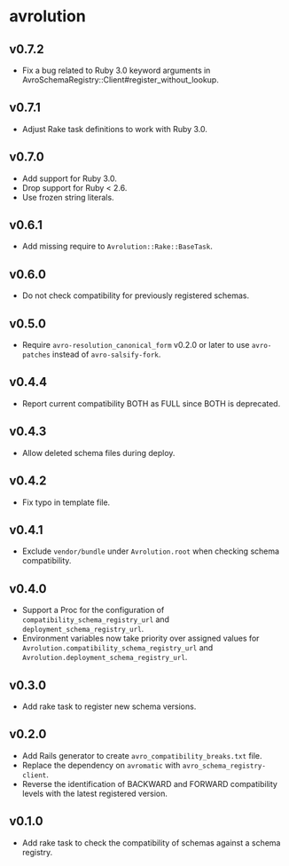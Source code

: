 # avrolution

## v0.7.2
- Fix a bug related to Ruby 3.0 keyword arguments in
  AvroSchemaRegistry::Client#register_without_lookup.

## v0.7.1
- Adjust Rake task definitions to work with Ruby 3.0.

## v0.7.0
- Add support for Ruby 3.0.
- Drop support for Ruby < 2.6.
- Use frozen string literals.

## v0.6.1
- Add missing require to `Avrolution::Rake::BaseTask`.

## v0.6.0
- Do not check compatibility for previously registered schemas.

## v0.5.0
- Require `avro-resolution_canonical_form` v0.2.0 or later to use
  `avro-patches` instead of `avro-salsify-fork`.

## v0.4.4
- Report current compatibility BOTH as FULL since BOTH is deprecated.

## v0.4.3
- Allow deleted schema files during deploy.

## v0.4.2
- Fix typo in template file.

## v0.4.1
- Exclude `vendor/bundle` under `Avrolution.root` when checking schema
  compatibility.

## v0.4.0
- Support a Proc for the configuration of `compatibility_schema_registry_url`
  and `deployment_schema_registry_url`.
- Environment variables now take priority over assigned values for
  `Avrolution.compatibility_schema_registry_url` and
  `Avrolution.deployment_schema_registry_url`.

## v0.3.0
- Add rake task to register new schema versions.

## v0.2.0
- Add Rails generator to create `avro_compatibility_breaks.txt` file.
- Replace the dependency on `avromatic` with `avro_schema_registry-client`.
- Reverse the identification of BACKWARD and FORWARD compatibility levels
  with the latest registered version.

## v0.1.0
- Add rake task to check the compatibility of schemas against a schema registry.

